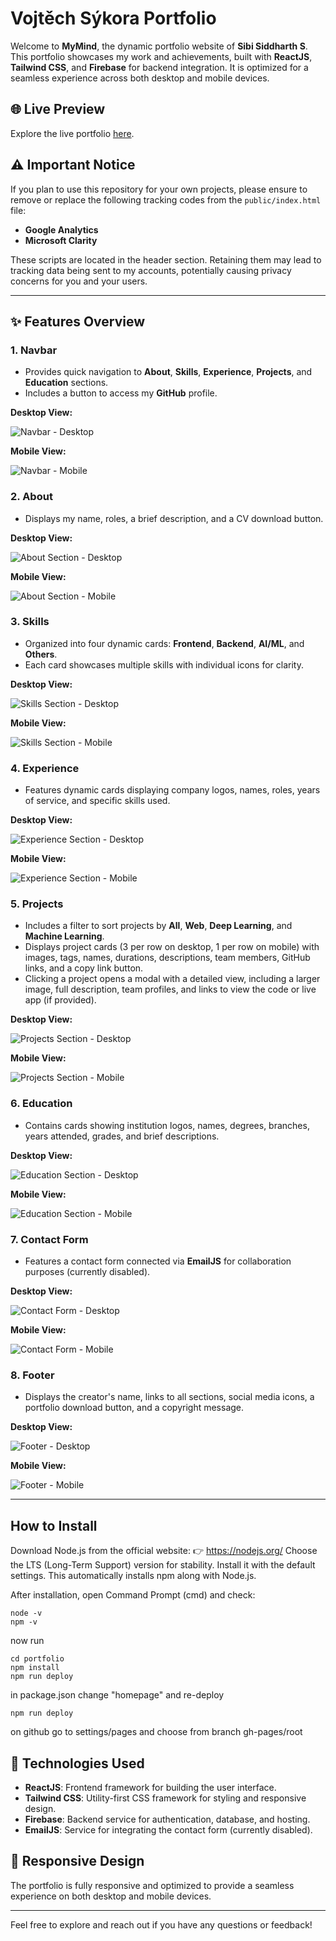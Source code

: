# Vojtěch Sýkora Portfolio

Welcome to **MyMind**, the dynamic portfolio website of **Sibi Siddharth S**. This portfolio showcases my work and achievements, built with **ReactJS**, **Tailwind CSS**, and **Firebase** for backend integration. It is optimized for a seamless experience across both desktop and mobile devices.

## 🌐 Live Preview

Explore the live portfolio [here](https://sykoravojtech.github.io/portfolio/).

## ⚠️ Important Notice

If you plan to use this repository for your own projects, please ensure to remove or replace the following tracking codes from the `public/index.html` file:

- **Google Analytics**
- **Microsoft Clarity**

These scripts are located in the header section. Retaining them may lead to tracking data being sent to my accounts, potentially causing privacy concerns for you and your users.

---

## ✨ Features Overview

### 1. **Navbar**
   - Provides quick navigation to **About**, **Skills**, **Experience**, **Projects**, and **Education** sections.
   - Includes a button to access my **GitHub** profile.

   **Desktop View:**

   ![Navbar - Desktop](/readme-images/navbar.png)

   **Mobile View:**

   ![Navbar - Mobile](/readme-images/navbarmobile.png)

### 2. **About**
   - Displays my name, roles, a brief description, and a CV download button.

   **Desktop View:**

   ![About Section - Desktop](/readme-images/about.png)

   **Mobile View:**

   ![About Section - Mobile](/readme-images/aboutmobile.png)

### 3. **Skills**
   - Organized into four dynamic cards: **Frontend**, **Backend**, **AI/ML**, and **Others**.
   - Each card showcases multiple skills with individual icons for clarity.

   **Desktop View:**

   ![Skills Section - Desktop](/readme-images/skills.png)

   **Mobile View:**

   ![Skills Section - Mobile](/readme-images/skillsmobile.png)

### 4. **Experience**
   - Features dynamic cards displaying company logos, names, roles, years of service, and specific skills used.

   **Desktop View:**

   ![Experience Section - Desktop](/readme-images/experience.png)

   **Mobile View:**

   ![Experience Section - Mobile](/readme-images/experiencemobile.png)

### 5. **Projects**
   - Includes a filter to sort projects by **All**, **Web**, **Deep Learning**, and **Machine Learning**.
   - Displays project cards (3 per row on desktop, 1 per row on mobile) with images, tags, names, durations, descriptions, team members, GitHub links, and a copy link button.
   - Clicking a project opens a modal with a detailed view, including a larger image, full description, team profiles, and links to view the code or live app (if provided).

   **Desktop View:**

   ![Projects Section - Desktop](/readme-images/projects.png)

   **Mobile View:**

   ![Projects Section - Mobile](/readme-images/projectsmobile.png)

### 6. **Education**
   - Contains cards showing institution logos, names, degrees, branches, years attended, grades, and brief descriptions.

   **Desktop View:**

   ![Education Section - Desktop](/readme-images/education.png)

   **Mobile View:**

   ![Education Section - Mobile](/readme-images/educationmobile.png)

### 7. **Contact Form**
   - Features a contact form connected via **EmailJS** for collaboration purposes (currently disabled).

   **Desktop View:**

   ![Contact Form - Desktop](/readme-images/contact.png)

   **Mobile View:**

   ![Contact Form - Mobile](/readme-images/contactmobile.png)

### 8. **Footer**
   - Displays the creator's name, links to all sections, social media icons, a portfolio download button, and a copyright message.

   **Desktop View:**

   ![Footer - Desktop](/readme-images/footer.png)

   **Mobile View:**

   ![Footer - Mobile](/readme-images/footermobile.png)

---

## How to Install
Download Node.js from the official website:
👉 https://nodejs.org/
Choose the LTS (Long-Term Support) version for stability.
Install it with the default settings.
This automatically installs npm along with Node.js.

After installation, open Command Prompt (cmd) and check:
```
node -v
npm -v
```
now run
```
cd portfolio
npm install
npm run deploy
```

in package.json change "homepage"
and re-deploy
```
npm run deploy
```
on github go to settings/pages and choose from branch gh-pages/root


## 🔧 Technologies Used
- **ReactJS**: Frontend framework for building the user interface.
- **Tailwind CSS**: Utility-first CSS framework for styling and responsive design.
- **Firebase**: Backend service for authentication, database, and hosting.
- **EmailJS**: Service for integrating the contact form (currently disabled).

## 📱 Responsive Design
The portfolio is fully responsive and optimized to provide a seamless experience on both desktop and mobile devices.

---

Feel free to explore and reach out if you have any questions or feedback!

